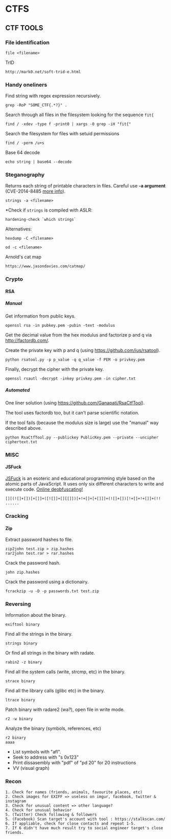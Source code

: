# CTFS

## CTF TOOLS #


### File identification ###
```
file <filename>
```

TrID
```
http://mark0.net/soft-trid-e.html
```

### Handy oneliners ###

Find string with regex expression recursively.
```
grep -RoP "SOME_CTF{.*?}" .
```


Search through all files in the filesystem looking for the sequence `fit{`
```
find / -xdev -type f -print0 | xargs -0 grep -iH "fit{"
```

Search the filesystem for files with setuid permissions
```
find / -perm /u+s
```

Base 64 decode
```
echo string | base64 --decode
```

### Steganography ###

Returns each string of printable characters in files.
Careful use **-a argument** (CVE-2014-8485 [more info](http://lcamtuf.blogspot.be/2014/10/psa-dont-run-strings-on-untrusted-files.html)).
```
strings -a <filename>
```

*Check if `strings` is compiled with ASLR:
```
hardening-check `which strings`
```

Alternatives:
```
hexdump -C <filename>
```

```
od -c <filename>
```

Arnold's cat map
```
https://www.jasondavies.com/catmap/
```

### Crypto

#### RSA

##### Manual

Get information from public keys.
```
openssl rsa -in pubkey.pem -pubin -text -modulus
```

Get the decimal value from the hex modulus and factorize p and q via http://factordb.com/.

Create the private key with p and q (using https://github.com/ius/rsatool).

```
python rsatool.py -p p_value -q q_value -f PEM -o privkey.pem
```

Finally, decrypt the cipher with the private key.

```
openssl rsautl -decrypt -inkey privkey.pem -in cipher.txt
```


##### Automated

One liner solution (using https://github.com/Ganapati/RsaCtfTool). 

The tool uses factordb too, but it can't parse scientific notation.

If the tool fails (because the modulus size is large) use the "manual" way described above.
```
python RsaCtfTool.py --publickey PublicKey.pem --private --uncipher ciphertext.txt
```

### MISC
#### JSFuck
[JSFuck](http://www.jsfuck.com/) is an esoteric and educational programming style based on the atomic parts of JavaScript. It uses only six different characters to write and execute code. [Online deobfuscating!](https://enkhee-osiris.github.io/Decoder-JSFuck/)
```
[][(![]+[])[+[]]+([![]]+[][[]])[+!+[]+[+[]]]+(![]+[])[!+[]+!+[]]+(!! ......
```

### Cracking


#### Zip

Extract password hashes to file.
```
zip2john test.zip > zip.hashes
rar2john test.rar > rar.hashes
```

Crack the password hash.
```
john zip.hashes
```

Crack the password using a dictionairy.
```
fcrackzip -u -D -p passwords.txt test.zip
```


### Reversing

Information about the binary.
```
exiftool binary
```

Find all the strings in the binary.
```
strings binary
```

Or find all strings in the binary with radate.
```
rabin2 -z binary
```

Find all the system calls (write, strcmp, etc) in the binary.
```
strace binary
```

Find all the library calls (glibc etc) in the binary.

```
ltrace binary
```

Patch binary with radare2 (wa?), open file in write mode.
```
r2 -w binary
```

Analyze the binary (symbols, references, etc)
```
r2 binary
aaaa
```

- List symbols with "afl".
- Seek to address with "s 0x123"
- Print dissasembly with "pdf" of "pd 20" for 20 instructions
- VV (visual graph)

### Recon
```
1. Check for names (friends, animals, favourite places, etc)
2. Check images for EXIFF => useless on imgur, facebook, twitter & instagram
3. Check for unusual content => other language?
4. Check for unusual behavior
5. (Twitter) Check following & followers
5. (Facebook) Scan target's account with tool : https://stalkscan.com/
6. If appliable, check for close contacts and repeat 1-5.
7. If 6 didn't have much result try to social engineer target's close friends.
```
